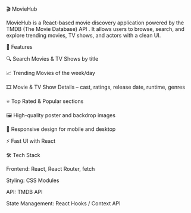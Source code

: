 🎬 MovieHub

MovieHub is a React-based movie discovery application powered by the TMDB (The Movie Database) API
. It allows users to browse, search, and explore trending movies, TV shows, and actors with a clean UI.

🚀 Features

🔍 Search Movies & TV Shows by title

📈 Trending Movies of the week/day

🎞️ Movie & TV Show Details – cast, ratings, release date, runtime, genres

⭐ Top Rated & Popular sections

🖼️ High-quality poster and backdrop images

📱 Responsive design for mobile and desktop

⚡ Fast UI with React

🛠️ Tech Stack

Frontend: React, React Router, fetch

Styling: CSS Modules 

API: TMDB API

State Management: React Hooks / Context API